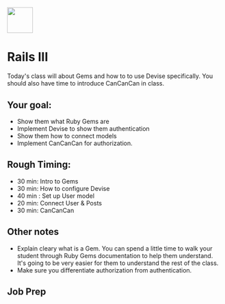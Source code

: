 # <img src="https://cloud.githubusercontent.com/assets/8397980/19818474/bd21af4c-9d04-11e6-8df6-1ed154718dce.png" height="60">

# Rails III
Today's class will about Gems and how to to use Devise specifically. You should also have time to introduce CanCanCan in class.


## Your goal:
* Show them what Ruby Gems are
* Implement Devise to show them authentication
* Show them how to connect models
* Implement CanCanCan for authorization.

## Rough Timing:
* 30 min: Intro to Gems
* 30 min: How to configure Devise
* 40 min : Set up User model
* 20 min: Connect User & Posts
* 30 min: CanCanCan


## Other notes

* Explain cleary what is a Gem. You can spend a little time to walk your student through Ruby Gems documentation to help them understand. It's going to be very easier for them to understand the rest of the class.
* Make sure you differentiate authorization from authentication.

## Job Prep
